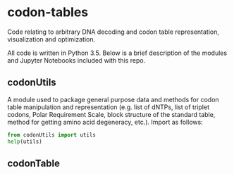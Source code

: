 # codon-tables
Code relating to arbitrary DNA decoding and codon table representation, visualization and optimization.

All code is written in Python 3.5. Below is a brief description of the modules and Jupyter Notebooks included with this repo.

## codonUtils
A module used to package general purpose data and methods for codon table manipulation and representation (e.g. list of dNTPs, list of triplet codons, Polar Requirement Scale, block structure of the standard table, method for getting amino acid degeneracy, etc.). Import as follows:
```python
from codonUtils import utils
help(utils)
```
## codonTable
